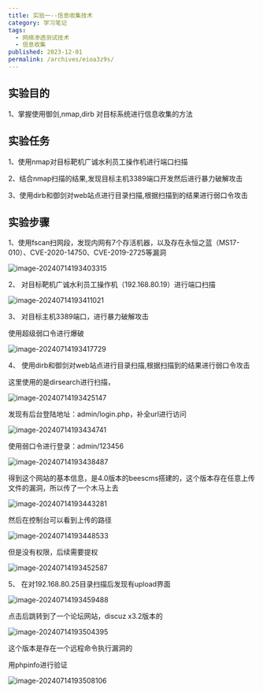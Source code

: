 ```yaml
---
title: 实验一--信息收集技术
category: 学习笔记
tags: 
  - 网络渗透测试技术
  - 信息收集
published: 2023-12-01
permalink: /archives/eioa3z9s/
---
```

## 实验目的

1、掌握使用御剑,nmap,dirb 对目标系统进行信息收集的方法

## 实验任务

1、使用nmap对目标靶机广诚水利员工操作机进行端口扫描

2、结合nmap扫描的结果,发现目标主机3389端口开发然后进行暴力破解攻击

3、使用dirb和御剑对web站点进行目录扫描,根据扫描到的结果进行弱口令攻击

## 实验步骤

1、使用fscan扫网段，发现内网有7个存活机器，以及存在永恒之蓝（MS17-010）、CVE-2020-14750、CVE-2019-2725等漏洞

![image-20240714193403315](./images/202407142110462.png)

2、 对目标靶机广诚水利员工操作机（192.168.80.19）进行端口扫描

![image-20240714193411021](./images/202407142110463.png)

3、 对目标主机3389端口，进行暴力破解攻击

使用超级弱口令进行爆破

![image-20240714193417729](./images/202407142110464.png)

4、 使用dirb和御剑对web站点进行目录扫描,根据扫描到的结果进行弱口令攻击

这里使用的是dirsearch进行扫描，

![image-20240714193425147](./images/202407142110465.png)

发现有后台登陆地址：admin/login.php，补全url进行访问

 ![image-20240714193434741](./images/202407142110466.png)

使用弱口令进行登录：admin/123456

 ![image-20240714193438487](./images/202407142110467.png)

得到这个网站的基本信息，是4.0版本的beescms搭建的，这个版本存在任意上传文件的漏洞，所以传了一个木马上去

 ![image-20240714193443281](./images/202407142110468.png)

然后在控制台可以看到上传的路径

 ![image-20240714193448533](./images/202407142110469.png)

但是没有权限，后续需要提权

 ![image-20240714193452587](./images/202407142110470.png)

5、 在对192.168.80.25目录扫描后发现有upload界面

![image-20240714193459488](./images/202407142110471.png)

点击后跳转到了一个论坛网站，discuz x3.2版本的

![image-20240714193504395](./images/202407142110472.png)

这个版本是存在一个远程命令执行漏洞的

用phpinfo进行验证

![image-20240714193508106](./images/202407142110473.png)
